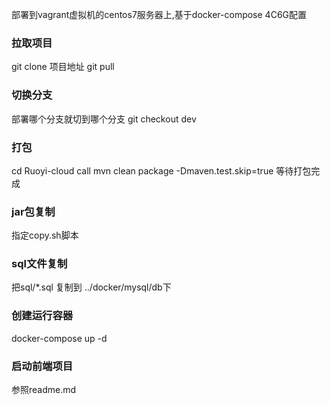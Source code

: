 部署到vagrant虚拟机的centos7服务器上,基于docker-compose
4C6G配置

### 拉取项目
git clone 项目地址
git pull

### 切换分支
部署哪个分支就切到哪个分支
git checkout dev

### 打包
cd Ruoyi-cloud
call mvn clean package -Dmaven.test.skip=true
等待打包完成

### jar包复制
指定copy.sh脚本

### sql文件复制
把sql/*.sql 复制到  ../docker/mysql/db下

### 创建运行容器
docker-compose up -d

### 启动前端项目
参照readme.md